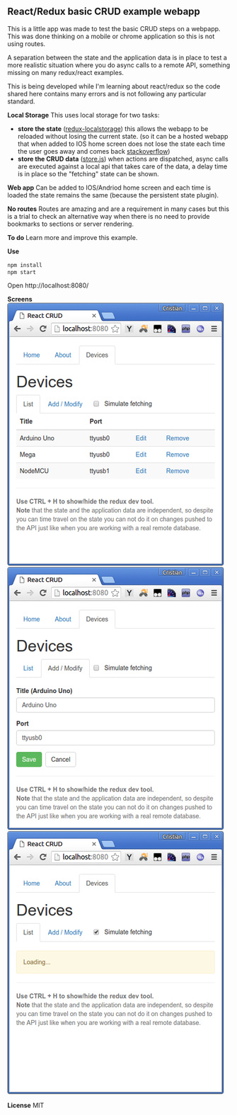 
React/Redux basic CRUD example webapp
-------------------------------

This is a little app was made to test the basic CRUD steps on a webpapp. This was done thinking on a mobile or chrome application so this is not using routes.

A separation between the state and the application data is in place to test a more realistic situation where you do async calls to a remote API, something missing on many redux/react examples.

This is being developed while I'm learning about react/redux so the code shared here contains many errors and is not following any particular standard.

**Local Storage**
This uses local storage for two tasks:

- **store the state** ([redux-localstorage](https://github.com/elgerlambert/redux-localstorage))
	this allows the webapp to be reloaded without losing the current state. (so it can be a hosted webapp that when added to IOS home screen does not lose the state each time the user goes away and comes back [stackoverflow](http://stackoverflow.com/questions/6930771/stop-reloading-of-web-app-launched-from-iphone-home-screen))
- **store the CRUD data** ([store.js](https://github.com/marcuswestin/store.js/))
	when actions are dispatched, async calls are executed against a local api that takes care of the data, a delay time is in place so the "fetching" state can be shown.

**Web app**
Can be added to IOS/Andriod home screen and each time is loaded the state remains the same (because the persistent state plugin).

**No routes**
Routes are amazing and are a requirement in many cases but this is a trial to check an alternative way when there is no need to provide bookmarks to sections or server rendering.

**To do**
Learn more and improve this example.

**Use**
```
npm install
npm start
```

Open http://localhost:8080/

**Screens**
![List](screens/list.png)
![Form](screens/form.png)
![Fetch simulation](screens/fetching.png)

**License**
MIT
